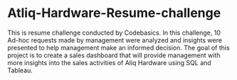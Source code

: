 # Atliq-Hardware-Resume-challenge
This is resume challenge conducted by Codebasics. 
In this challenge, 10 Ad-hoc requests made by management were analyzed and insights were presented to help management make an informed decision.    The goal of this project is to create a sales dashboard that will provide management with more insights into the sales activities of Aliq Hardware using  SQL and Tableau.
